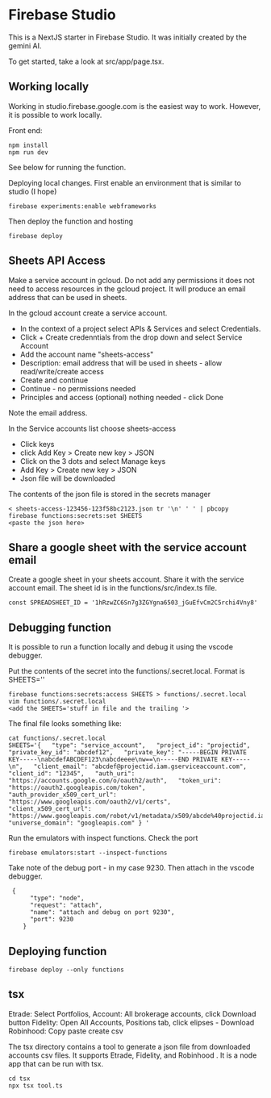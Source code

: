 # Firebase Studio

This is a NextJS starter in Firebase Studio. It was initially created by the gemini AI.

To get started, take a look at src/app/page.tsx.

## Working locally

Working in studio.firebase.google.com is the easiest way to work.  However, it is possible to work locally.

Front end:
```
npm install
npm run dev
```

See below for running the function.

Deploying local changes.  First enable an environment that is similar to studio (I hope)

```
firebase experiments:enable webframeworks
```

Then deploy the function and hosting
```
firebase deploy
```




## Sheets API Access
Make a service account in gcloud.  Do not add any permissions it does not need to access resources in the gcloud project. It will produce an email address that can be used in sheets.

In the gcloud account create a service account.
- In the context of a project select APIs & Services and select Credentials. 
- Click + Create credenntials from the drop down and select Service Account
- Add the account name "sheets-access"
- Description: email address that will be used in sheets - allow read/write/create access
- Create and continue
- Continue - no permissions needed
- Principles and access (optional) nothing needed - click Done 

Note the email address.

In the Service accounts list choose sheets-access
- Click keys
- click Add Key > Create new key > JSON
- Click on the 3 dots and select Manage keys
- Add Key > Create new key > JSON
- Json file will be downloaded

The contents of the json file is stored in the secrets manager

```
< sheets-access-123456-123f58bc2123.json tr '\n' ' ' | pbcopy
firebase functions:secrets:set SHEETS
<paste the json here>
```

## Share a google sheet with the service account email
Create a google sheet in your sheets account.  Share it with the service account email.  The sheet id is in the functions/src/index.ts file. 

```
const SPREADSHEET_ID = '1hRzwZC6Sn7g3ZGYgna6503_jGuEfvCm2C5rchi4Vny8'
```

## Debugging function

It is possible to run a function locally and debug it using the vscode debugger.

Put the contents of the secret into the functions/.secret.local.  Format is SHEETS='<json here>'

```
firebase functions:secrets:access SHEETS > functions/.secret.local
vim functions/.secret.local
<add the SHEETS='stuff in file and the trailing '>
 ```

 The final file looks something like:
 ```
 cat functions/.secret.local
 SHEETS='{   "type": "service_account",   "project_id": "projectid",   "private_key_id": "abcdef12",   "private_key": "-----BEGIN PRIVATE KEY-----\nabcdefABCDEF123\nabcdeeee\nw==\n-----END PRIVATE KEY-----\n",   "client_email": "abcdef@projectid.iam.gserviceaccount.com",   "client_id": "12345",   "auth_uri": "https://accounts.google.com/o/oauth2/auth",   "token_uri": "https://oauth2.googleapis.com/token",   "auth_provider_x509_cert_url": "https://www.googleapis.com/oauth2/v1/certs",   "client_x509_cert_url": "https://www.googleapis.com/robot/v1/metadata/x509/abcde%40projectid.iam.gserviceaccount.com",   "universe_domain": "googleapis.com" } '
```

Run the emulators with inspect functions.  Check the port
```
firebase emulators:start --inspect-functions
```

Take note of the debug port - in my case 9230.  Then attach in the vscode debugger.

```
 {
      "type": "node",
      "request": "attach",
      "name": "attach and debug on port 9230",
      "port": 9230
    }
```

## Deploying function

```
firebase deploy --only functions
```

## tsx
Etrade: Select Portfolios, Account: All brokerage accounts, click Download button
Fidelity: Open All Accounts, Positions tab, click elipses - Download
Robinhood: Copy paste create csv

The tsx directory contains a tool to generate a json file from downloaded accounts csv files. It supports Etrade, Fidelity, and Robinhood .  It is a node app that can be run with tsx.

```
cd tsx
npx tsx tool.ts
```